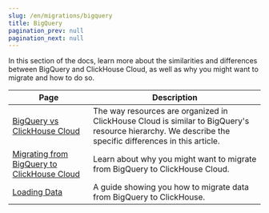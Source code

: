 ```yaml
---
slug: /en/migrations/bigquery
title: BigQuery
pagination_prev: null
pagination_next: null
---
```


In this section of the docs, learn more about the similarities and differences between BigQuery and ClickHouse Cloud, as well as why you might want to migrate and how to do so.

| Page                                                                              | Description                                                                                                                                            |
|-----------------------------------------------------------------------------------|--------------------------------------------------------------------------------------------------------------------------------------------------------|
| [BigQuery vs ClickHouse Cloud](./equivalent-concepts.md)                          | The way resources are organized in ClickHouse Cloud is similar to BigQuery's resource hierarchy. We describe the specific differences in this article. | 
| [Migrating from BigQuery to ClickHouse Cloud](./migrating-to-clickhouse-cloud.md) | Learn about why you might want to migrate from BigQuery to ClickHouse Cloud.                                                                           |
| [Loading Data](./loading-data.md)                                                 | A guide showing you how to migrate data from BigQuery to ClickHouse.                                                                                   |

